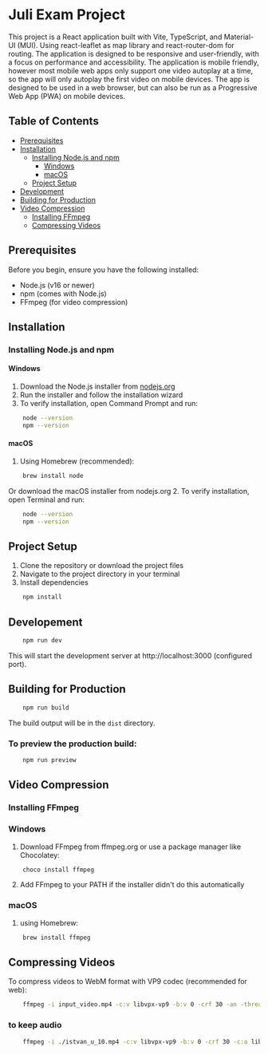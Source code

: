 # Juli Exam Project

This project is a React application built with Vite, TypeScript, and Material-UI (MUI). Using react-leaflet as map library and react-router-dom for routing. The application is designed to be responsive and user-friendly, with a focus on performance and accessibility.
The application is mobile friendly, however most mobile web apps only support one video autoplay at a time, so the app will only autoplay the first video on mobile devices. The app is designed to be used in a web browser, but can also be run as a Progressive Web App (PWA) on mobile devices.
## Table of Contents

- [Prerequisites](#prerequisites)
- [Installation](#installation)
    - [Installing Node.js and npm](#installing-nodejs-and-npm)
        - [Windows](#windows)
        - [macOS](#macos)
    - [Project Setup](#project-setup)
- [Development](#development)
- [Building for Production](#building-for-production)
- [Video Compression](#video-compression)
    - [Installing FFmpeg](#installing-ffmpeg)
    - [Compressing Videos](#compressing-videos)

## Prerequisites

Before you begin, ensure you have the following installed:
- Node.js (v16 or newer)
- npm (comes with Node.js)
- FFmpeg (for video compression)

## Installation

### Installing Node.js and npm

#### Windows

1. Download the Node.js installer from [nodejs.org](https://nodejs.org/)
2. Run the installer and follow the installation wizard
3. To verify installation, open Command Prompt and run:
```bash
    node --version
    npm --version
```
#### macOS

1. Using Homebrew (recommended):
```bash
    brew install node
```
Or download the macOS installer from nodejs.org
2. To verify installation, open Terminal and run:
```bash
    node --version
    npm --version
```
## Project Setup

1. Clone the repository or download the project files
2. Navigate to the project directory in your terminal
3. Install dependencies
```bash
    npm install
```
## Developement
```bash
    npm run dev
```
This will start the development server at http://localhost:3000 (configured port).

## Building for Production
```bash
    npm run build
```
The build output will be in the `dist` directory.

### To preview the production build:
```bash
    npm run preview
```

## Video Compression
### Installing FFmpeg
### Windows

1. Download FFmpeg from ffmpeg.org or use a package manager like Chocolatey:
```bash
    choco install ffmpeg
```
2. Add FFmpeg to your PATH if the installer didn't do this automatically

###  macOS

1. using Homebrew:
```bash
    brew install ffmpeg
```

## Compressing Videos
To compress videos to WebM format with VP9 codec (recommended for web):
```bash
    ffmpeg -i input_video.mp4 -c:v libvpx-vp9 -b:v 0 -crf 30 -an -threads 4 output_video.webm
```

### to keep audio
```bash
    ffmpeg -i ./istvan_u_10.mp4 -c:v libvpx-vp9 -b:v 0 -crf 30 -c:a libopus -threads 4 istvan_u_10.webm
```
